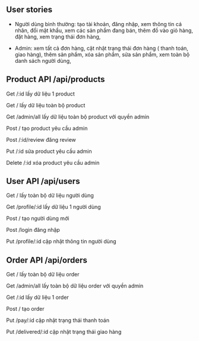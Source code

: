 ## User stories

- Người dùng bình thường:
  tạo tài khoản,
  đăng nhập,
  xem thông tin cá nhân,
  đổi mật khẩu,
  xem các sản phẩm đang bán,
  thêm đồ vào giỏ hàng,
  đặt hàng,
  xem trạng thái đơn hàng,

- Admin:
  xem tất cả đơn hàng,
  cật nhật trạng thái đơn hàng ( thanh toán, giao hàng),
  thêm sản phẩm,
  xóa sản phẩm,
  sửa sản phẩm,
  xem toàn bộ danh sách người dùng,

## Product API /api/products

Get /:id
lấy dữ liệu 1 product

Get /
lấy dữ liệu toàn bộ product

Get /admin/all
lấy dữ liệu toàn bộ product với quyền admin

Post /
tạo product yêu cầu admin

Post /:id/review
đăng review

Put /:id
sửa product yêu cầu admin

Delete /:id
xóa product yêu cầu admin

## User API /api/users

Get /
lấy toàn bộ dữ liệu người dùng

Get /profile/:id
lấy dữ liệu 1 người dùng

Post /
tạo người dùng mới

Post /login
đăng nhập

Put /profile/:id
cập nhật thông tin người dùng

## Order API /api/orders

Get /
lấy toàn bộ dữ liệu order

Get /admin/all
lấy toàn bộ dữ liệu order với quyền admin

Get /:id
lấy dữ liệu 1 order

Post /
tạo order

Put /pay/:id
cập nhật trạng thái thanh toán

Put /delivered/:id
cập nhật trạng thái giao hàng
